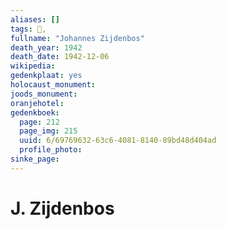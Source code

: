 ```yaml
---
aliases: []
tags: 👤, 
fullname: "Johannes Zijdenbos"
death_year: 1942
death_date: 1942-12-06
wikipedia:
gedenkplaat: yes
holocaust_monument:
joods_monument:
oranjehotel:
gedenkboek:
  page: 212
  page_img: 215
  uuid: 6/69769632-63c6-4081-8140-89bd48d404ad
  profile_photo: 
sinke_page:
---
```


# J. Zijdenbos